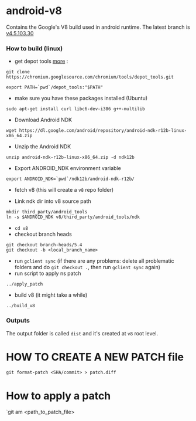 # android-v8
Contains the Google's V8 build used in android runtime. The latest branch is [v4.5.103.30](https://github.com/NativeScript/android-v8/tree/v4.5.103.30)

### How to build (linux)

* get depot tools [more](https://www.chromium.org/developers/how-tos/install-depot-tools) : 
```
git clone https://chromium.googlesource.com/chromium/tools/depot_tools.git

export PATH=`pwd`/depot_tools:"$PATH"
```
* make sure you have these packages installed (Ubuntu)
```
sudo apt-get install curl libc6-dev-i386 g++-multilib
```

* Download Android NDK 
```
wget https://dl.google.com/android/repository/android-ndk-r12b-linux-x86_64.zip
```

* Unzip the Android NDK
```
unzip android-ndk-r12b-linux-x86_64.zip -d ndk12b
```

* Export ANDROID_NDK environment variable
```
export ANDROID_NDK=`pwd`/ndk12b/android-ndk-r12b/
```

* fetch v8 (this will create a `v8` repo folder)

* Link ndk dir into v8 source path
```
mkdir third_party/android_tools
ln -s $ANDROID_NDK v8/third_party/android_tools/ndk
```
* `cd v8`
* checkout branch heads
```
git checkout branch-heads/5.4
git checkout -b <local_branch_name>
```
* run `gclient sync` (if there are any problems: delete all problematic folders and do `git checkout .`, then run `gclient sync` again)
* run script to apply ns patch
```
../apply_patch
```
* build v8 (it might take a while)
```
../build_v8
```

### Outputs

The output folder is called `dist` and it's created at `v8` root level.


# HOW TO CREATE A NEW PATCH file

`git format-patch <SHA/commit> > patch.diff`

# How to apply a patch

`git am <path_to_patch_file>
